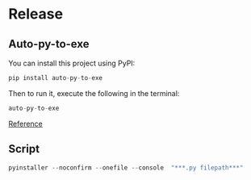 
# Release

## Auto-py-to-exe

You can install this project using PyPI:

``` python
pip install auto-py-to-exe
```

Then to run it, execute the following in the terminal:

``` python
auto-py-to-exe
```

[Reference](https://pypi.org/project/auto-py-to-exe/)

## Script

``` python
pyinstaller --noconfirm --onefile --console  "***.py filepath***"
```
